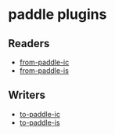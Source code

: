 # paddle plugins
## Readers
* [from-paddle-ic](from-paddle-ic.md)
* [from-paddle-is](from-paddle-is.md)

## Writers
* [to-paddle-ic](to-paddle-ic.md)
* [to-paddle-is](to-paddle-is.md)
